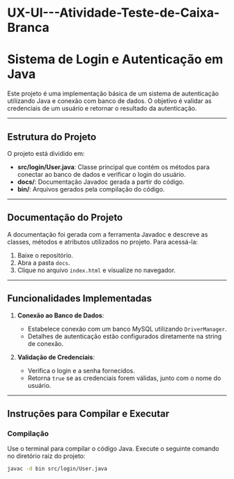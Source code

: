 # UX-UI---Atividade-Teste-de-Caixa-Branca

# Sistema de Login e Autenticação em Java

Este projeto é uma implementação básica de um sistema de autenticação utilizando Java e conexão com banco de dados. O objetivo é validar as credenciais de um usuário e retornar o resultado da autenticação.

---

## Estrutura do Projeto

O projeto está dividido em:

- **src/login/User.java**: Classe principal que contém os métodos para conectar ao banco de dados e verificar o login do usuário.
- **docs/**: Documentação Javadoc gerada a partir do código.
- **bin/**: Arquivos gerados pela compilação do código.

---

## Documentação do Projeto

A documentação foi gerada com a ferramenta Javadoc e descreve as classes, métodos e atributos utilizados no projeto. Para acessá-la:

1. Baixe o repositório.
2. Abra a pasta `docs`.
3. Clique no arquivo `index.html` e visualize no navegador.

---

## Funcionalidades Implementadas

1. **Conexão ao Banco de Dados**:
   - Estabelece conexão com um banco MySQL utilizando `DriverManager`.
   - Detalhes de autenticação estão configurados diretamente na string de conexão.

2. **Validação de Credenciais**:
   - Verifica o login e a senha fornecidos.
   - Retorna `true` se as credenciais forem válidas, junto com o nome do usuário.

---

## Instruções para Compilar e Executar

### Compilação
Use o terminal para compilar o código Java. Execute o seguinte comando no diretório raiz do projeto:

```bash
javac -d bin src/login/User.java
